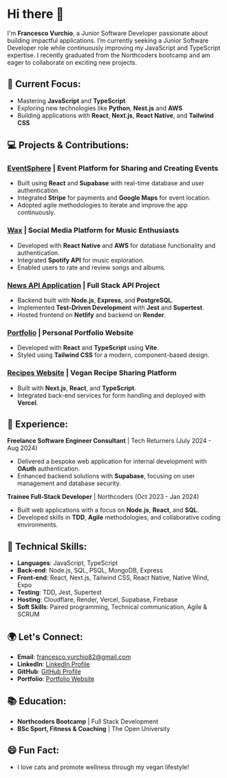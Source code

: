 # Hi there 👋

I'm **Francesco Vurchio**, a Junior Software Developer passionate about building impactful applications. I’m currently seeking a Junior Software Developer role while continuously improving my JavaScript and TypeScript expertise. I recently graduated from the Northcoders bootcamp and am eager to collaborate on exciting new projects.

## 🌱 Current Focus:
- Mastering **JavaScript** and **TypeScript**
- Exploring new technologies like **Python**, **Nest.js** and **AWS**
- Building applications with **React**, **Next.js**, **React Native**, and **Tailwind CSS**

## 💻 Projects & Contributions:
### [EventSphere](#) | Event Platform for Sharing and Creating Events
- Built using **React** and **Supabase** with real-time database and user authentication.
- Integrated **Stripe** for payments and **Google Maps** for event location.
- Adopted agile methodologies to iterate and improve the app continuously.

### [Wax](#) | Social Media Platform for Music Enthusiasts
- Developed with **React Native** and **AWS** for database functionality and authentication.
- Integrated **Spotify API** for music exploration.
- Enabled users to rate and review songs and albums.

### [News API Application](#) | Full Stack API Project
- Backend built with **Node.js**, **Express**, and **PostgreSQL**.
- Implemented **Test-Driven Development** with **Jest** and **Supertest**.
- Hosted frontend on **Netlify** and backend on **Render**.

### [Portfolio](#) | Personal Portfolio Website
- Developed with **React** and **TypeScript** using **Vite**.
- Styled using **Tailwind CSS** for a modern, component-based design.

### [Recipes Website](#) | Vegan Recipe Sharing Platform
- Built with **Next.js**, **React**, and **TypeScript**.
- Integrated back-end services for form handling and deployed with **Vercel**.

## 💼 Experience:
**Freelance Software Engineer Consultant** | Tech Returners (July 2024 - Aug 2024)  
- Delivered a bespoke web application for internal development with **OAuth** authentication.
- Enhanced backend solutions with **Supabase**, focusing on user management and database security.

**Trainee Full-Stack Developer** | Northcoders (Oct 2023 - Jan 2024)  
- Built web applications with a focus on **Node.js**, **React**, and **SQL**.
- Developed skills in **TDD**, **Agile** methodologies, and collaborative coding environments.

## 🔧 Technical Skills:
- **Languages**: JavaScript, TypeScript
- **Back-end**: Node.js, SQL, PSQL, MongoDB, Express
- **Front-end**: React, Next.js, Tailwind CSS, React Native, Native Wind, Expo
- **Testing**: TDD, Jest, Supertest
- **Hosting**: Cloudflare, Render, Vercel, Supabase, Firebase
- **Soft Skills**: Paired programming, Technical communication, Agile & SCRUM

## 🌍 Let's Connect:
- **Email**: [francesco.vurchio82@gmail.com](mailto:francesco.vurchio82@gmail.com)
- **LinkedIn**: [LinkedIn Profile](#)
- **GitHub**: [GitHub Profile](#)
- **Portfolio**: [Portfolio Website](#)

## 📚 Education:
- **Northcoders Bootcamp** | Full Stack Development
- **BSc Sport, Fitness & Coaching** | The Open University

## 😄 Fun Fact:
- I love cats and promote wellness through my vegan lifestyle!
